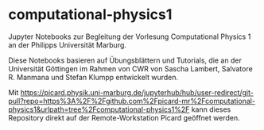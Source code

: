 # computational-physics1
Jupyter Notebooks zur Begleitung der Vorlesung Computational Physics 1 an der Philipps Universität Marburg.

Diese Notebooks basieren auf Übungsblättern und Tutorials, die an der Universität Göttingen im Rahmen von CWR von Sascha Lambert, Salvatore R. Manmana und Stefan Klumpp entwickelt wurden.

Mit https://picard.physik.uni-marburg.de/jupyterhub/hub/user-redirect/git-pull?repo=https%3A%2F%2Fgithub.com%2Fpicard-mr%2Fcomputational-physics1&urlpath=tree%2Fcomputational-physics1%2F kann dieses Repository direkt auf der Remote-Workstation Picard geöffnet werden.
